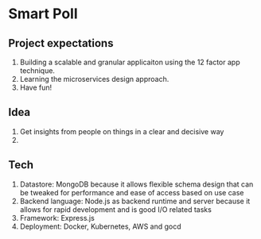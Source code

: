 # Smart Poll
## Project expectations
1. Building a scalable and granular applicaiton using the 12 factor app technique.
2. Learning the microservices design approach.
3. Have fun!
## Idea
1. Get insights from people on things in a clear and decisive way
2. 
## Tech 
1. Datastore: MongoDB because it allows flexible schema design that can be tweaked for performance and ease of access based on use case 
2. Backend language: Node.js as backend runtime and server because it allows for rapid development and is good I/O related tasks
3. Framework: Express.js
4. Deployment: Docker, Kubernetes, AWS and gocd
